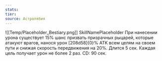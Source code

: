 ```yaml
---
stats: 
tier: 
source: Астролябия
---
```

![[Temp/Placeholder_Bestiary.png]]
SkillNamePlaceholder
При нанесении урона существует 15% шанс призвать призрачных рыцарей, которые атакуют врагов, нанося урон [208d58]{0}% ATK всем целям на своем пути и снижая скорость передвижения на 20%. Длится 5 сек. Каждая цель получает урон не более 2 раз. CD: 90 сек.

